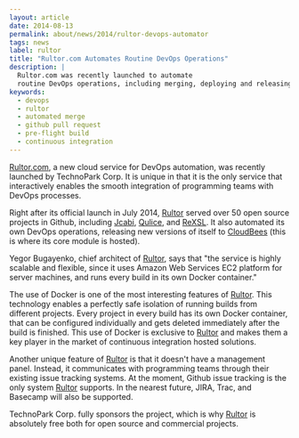 ```yaml
---
layout: article
date: 2014-08-13
permalink: about/news/2014/rultor-devops-automator
tags: news
label: rultor
title: "Rultor.com Automates Routine DevOps Operations"
description: |
  Rultor.com was recently launched to automate
  routine DevOps operations, including merging, deploying and releasing
keywords:
  - devops
  - rultor
  - automated merge
  - github pull request
  - pre-flight build
  - continuous integration
---
```


[Rultor.com](http://www.rultor.com), a new cloud service for DevOps automation,
was recently launched by TechnoPark Corp. It is unique in that it is the only
service that interactively enables the smooth integration of programming 
teams with DevOps processes.

Right after its official launch in July 2014, [Rultor](http://www.rultor.com)
served over 50 open source projects in Github, including
[Jcabi](http://www.jcabi.com), [Qulice](http://www.qulice.com),
and [ReXSL](http://www.rexsl.com). It also automated its own
DevOps operations, releasing new versions of itself to [CloudBees](http://www.cloudbees.com)
(this is where its core module is hosted).

Yegor Bugayenko, chief architect of [Rultor](http://www.rultor.com), says
that "the service is highly scalable and flexible, since it uses
Amazon Web Services EC2 platform for server machines, and runs every
build in its own Docker container."

The use of Docker is one of the most interesting features of
[Rultor](http://www.rultor.com). This technology enables
a perfectly safe isolation of running builds from different projects.
Every project in every build has its own Docker container, that can
be configured individually and gets deleted immediately after the build
is finished. This use of Docker is exclusive to [Rultor](http://www.rultor.com)
and makes them a key player in the market of continuous integration hosted solutions.

Another unique feature of [Rultor](http://www.rultor.com) is that
it doesn't have a management panel. Instead, it communicates
with programming teams through their existing issue tracking systems.
At the moment, Github issue tracking is the only system [Rultor](http://www.rultor.com)
supports. In the nearest future, JIRA, Trac, and Basecamp will also
be supported.

TechnoPark Corp. fully sponsors the project, which is why
[Rultor](http://www.rultor.com) is absolutely free both for
open source and commercial projects.
